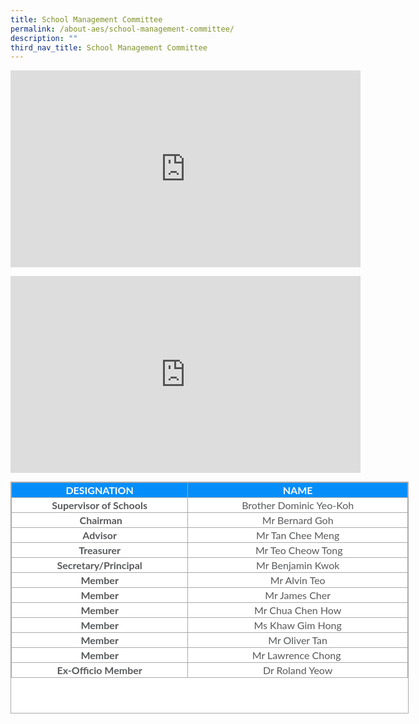 ```yaml
---
title: School Management Committee
permalink: /about-aes/school-management-committee/
description: ""
third_nav_title: School Management Committee
---
```

<iframe width="560" height="315" src="https://www.youtube.com/embed/peYF44D9Gc0" title="YouTube video player" frameborder="0" allow="accelerometer; autoplay; clipboard-write; encrypted-media; gyroscope; picture-in-picture; web-share" allowfullscreen></iframe></p>



<iframe width="560" height="315" src="https://www.youtube.com/embed/PHZwNo3nlqQ" title="YouTube video player" frameborder="0" allow="accelerometer; autoplay; clipboard-write; encrypted-media; gyroscope; picture-in-picture; web-share" allowfullscreen></iframe></p>



<table border="1" cellspacing="0" cellpadding="0" class="iveo_table ives_tab_simple3 ive_eobj_center" style="margin: auto; outline: 0px; padding: 0px; border-collapse: collapse; clear: both; border: 1px solid rgb(170, 170, 170); color: rgb(88, 89, 91); font-family: Lato, sans-serif; font-size: 16px; font-style: normal; font-variant-ligatures: normal; font-variant-caps: normal; font-weight: 400; letter-spacing: normal; orphans: 2; text-align: left; text-transform: none; white-space: normal; widows: 2; word-spacing: 0px; -webkit-text-stroke-width: 0px; background-color: rgb(255, 255, 255); text-decoration-thickness: initial; text-decoration-style: initial; text-decoration-color: initial; width: 637px; height: 371px;"><tbody style="margin: 0px; outline: 0px; padding: 0px;"><tr style="margin: 0px; outline: 0px; padding: 0px; height: 15.45pt; background-color: rgb(5, 142, 249); color: white;"><td style="margin: 0px; outline: 0px; padding: 2px; text-align: center; border: 1px solid rgb(170, 170, 170); width: 382px;"><b style="margin: 0px; outline: 0px; padding: 0px;">DESIGNATION</b></td><td style="margin: 0px; outline: 0px; padding: 2px; text-align: center; border: 1px solid rgb(170, 170, 170); width: 554px;"><b style="margin: 0px; outline: 0px; padding: 0px;">NAME</b></td></tr><tr style="margin: 0px; outline: 0px; padding: 0px; height: 12.2pt;"><td style="margin: 0px; outline: 0px; padding: 2px; text-align: center; border: 1px solid rgb(170, 170, 170);"><b style="margin: 0px; outline: 0px; padding: 0px;">Supervisor of Schools</b></td><td style="margin: 0px; outline: 0px; padding: 2px; text-align: center; border: 1px solid rgb(170, 170, 170);">Brother Dominic Yeo-Koh</td></tr><tr style="margin: 0px; outline: 0px; padding: 0px;"><td style="margin: 0px; outline: 0px; padding: 2px; text-align: center; border: 1px solid rgb(170, 170, 170);">&nbsp;<b style="margin: 0px; outline: 0px; padding: 0px;">Chairman</b></td><td style="margin: 0px; outline: 0px; padding: 2px; text-align: center; border: 1px solid rgb(170, 170, 170);">&nbsp;Mr Bernard Goh&nbsp;</td></tr><tr style="margin: 0px; outline: 0px; padding: 0px; height: 15.45pt;"><td valign="top" style="margin: 0px; outline: 0px; padding: 2px; text-align: center; border: 1px solid rgb(170, 170, 170); width: 179.15pt;"><b style="margin: 0px; outline: 0px; padding: 0px;">Advisor</b><br style="margin: 0px; outline: 0px; padding: 0px;"></td><td style="margin: 0px; outline: 0px; padding: 2px; text-align: center; border: 1px solid rgb(170, 170, 170);">Mr Tan Chee Meng</td></tr><tr style="margin: 0px; outline: 0px; padding: 0px; height: 15.45pt;"><td valign="top" style="margin: 0px; outline: 0px; padding: 2px; text-align: center; border: 1px solid rgb(170, 170, 170); width: 179.15pt;"><b style="margin: 0px; outline: 0px; padding: 0px;">Treasurer</b></td><td style="margin: 0px; outline: 0px; padding: 2px; text-align: center; border: 1px solid rgb(170, 170, 170);">&nbsp;Mr Teo Cheow Tong</td></tr><tr style="margin: 0px; outline: 0px; padding: 0px; height: 16.05pt;"><td valign="top" style="margin: 0px; outline: 0px; padding: 2px; text-align: center; border: 1px solid rgb(170, 170, 170); width: 179.15pt;"><b style="margin: 0px; outline: 0px; padding: 0px;">Secretary/Principal</b></td><td style="margin: 0px; outline: 0px; padding: 2px; text-align: center; border: 1px solid rgb(170, 170, 170);">Mr Benjamin Kwok</td></tr><tr style="margin: 0px; outline: 0px; padding: 0px; height: 15.45pt;"><td valign="top" style="margin: 0px; outline: 0px; padding: 2px; text-align: center; border: 1px solid rgb(170, 170, 170); width: 179.15pt;"><b style="margin: 0px; outline: 0px; padding: 0px;">Member</b></td><td style="margin: 0px; outline: 0px; padding: 2px; text-align: center; border: 1px solid rgb(170, 170, 170);">Mr Alvin Teo</td></tr><tr style="margin: 0px; outline: 0px; padding: 0px; height: 15.45pt;"><td valign="top" style="margin: 0px; outline: 0px; padding: 2px; text-align: center; border: 1px solid rgb(170, 170, 170); width: 179.15pt;"><b style="margin: 0px; outline: 0px; padding: 0px;">Member</b></td><td style="margin: 0px; outline: 0px; padding: 2px; text-align: center; border: 1px solid rgb(170, 170, 170);">Mr James Cher</td></tr><tr style="margin: 0px; outline: 0px; padding: 0px; height: 15.45pt;"><td valign="top" style="margin: 0px; outline: 0px; padding: 2px; text-align: center; border: 1px solid rgb(170, 170, 170); width: 179.15pt;"><b style="margin: 0px; outline: 0px; padding: 0px;">Member</b></td><td style="margin: 0px; outline: 0px; padding: 2px; text-align: center; border: 1px solid rgb(170, 170, 170);">Mr Chua Chen How</td></tr><tr style="margin: 0px; outline: 0px; padding: 0px; height: 12.2pt;"><td valign="top" style="margin: 0px; outline: 0px; padding: 2px; text-align: center; border: 1px solid rgb(170, 170, 170); width: 179.15pt;"><b style="margin: 0px; outline: 0px; padding: 0px;">Member</b></td><td style="margin: 0px; outline: 0px; padding: 2px; text-align: center; border: 1px solid rgb(170, 170, 170);">Ms Khaw Gim Hong</td></tr><tr style="margin: 0px; outline: 0px; padding: 0px; height: 12.2pt;"><td style="margin: 0px; outline: 0px; padding: 2px; text-align: center; border: 1px solid rgb(170, 170, 170);"><b style="margin: 0px; outline: 0px; padding: 0px;">Member</b></td><td style="margin: 0px; outline: 0px; padding: 2px; text-align: center; border: 1px solid rgb(170, 170, 170);">Mr Oliver Tan</td></tr><tr style="margin: 0px; outline: 0px; padding: 0px;"><td style="margin: 0px; outline: 0px; padding: 2px; text-align: center; border: 1px solid rgb(170, 170, 170);"><b style="margin: 0px; outline: 0px; padding: 0px;">Member</b></td><td style="margin: 0px; outline: 0px; padding: 2px; text-align: center; border: 1px solid rgb(170, 170, 170);">Mr Lawrence Chong&nbsp;</td></tr><tr style="margin: 0px; outline: 0px; padding: 0px; height: 12.2pt;"><td style="margin: 0px; outline: 0px; padding: 2px; text-align: center; border: 1px solid rgb(170, 170, 170);"><b style="margin: 0px; outline: 0px; padding: 0px;">Ex-Officio&nbsp;Member</b></td><td style="margin: 0px; outline: 0px; padding: 2px; text-align: center; border: 1px solid rgb(170, 170, 170);">Dr Roland Yeow</td></tr></tbody></table>